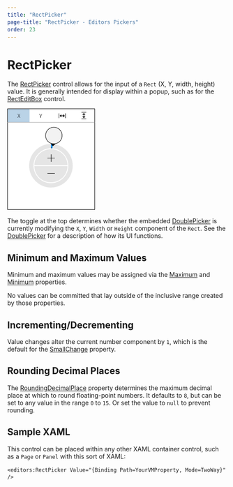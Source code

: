```yaml
---
title: "RectPicker"
page-title: "RectPicker - Editors Pickers"
order: 23
---
```

# RectPicker

The [RectPicker](xref:ActiproSoftware.Windows.Controls.Editors.RectPicker) control allows for the input of a `Rect` (X, Y, width, height) value.  It is generally intended for display within a popup, such as for the [RectEditBox](../editboxes/recteditbox.md) control.

![Screenshot](../images/rectpicker.png)

The toggle at the top determines whether the embedded [DoublePicker](doublepicker.md) is currently modifying the `X`, `Y`, `Width` or `Height` component of the `Rect`.  See the [DoublePicker](doublepicker.md) for a description of how its UI functions.

## Minimum and Maximum Values

Minimum and maximum values may be assigned via the [Maximum](xref:ActiproSoftware.Windows.Controls.Editors.RectPicker.Maximum) and [Minimum](xref:ActiproSoftware.Windows.Controls.Editors.RectPicker.Minimum) properties.

No values can be committed that lay outside of the inclusive range created by those properties.

## Incrementing/Decrementing

Value changes alter the current number component by `1`, which is the default for the [SmallChange](xref:ActiproSoftware.Windows.Controls.Editors.RectPicker.SmallChange) property.

## Rounding Decimal Places

The [RoundingDecimalPlace](xref:ActiproSoftware.Windows.Controls.Editors.RectPicker.RoundingDecimalPlace) property determines the maximum decimal place at which to round floating-point numbers.  It defaults to `8`, but can be set to any value in the range `0` to `15`.  Or set the value to `null` to prevent rounding.

## Sample XAML

This control can be placed within any other XAML container control, such as a `Page` or `Panel` with this sort of XAML:

```xaml
<editors:RectPicker Value="{Binding Path=YourVMProperty, Mode=TwoWay}" />
```
